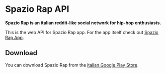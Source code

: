 # Spazio Rap API

**Spazio Rap is an italian reddit-like social network for hip-hop enthusiasts.**

This is the web API for Spazio Rap app. For the app itself check out [Spazio Rap App](https://github.com/riggraz/spaziorap-app).

## Download

You can download Spazio Rap from the [italian Google Play Store](https://play.google.com/store/apps/details?id=com.riccardograziosi.spaziorap).
